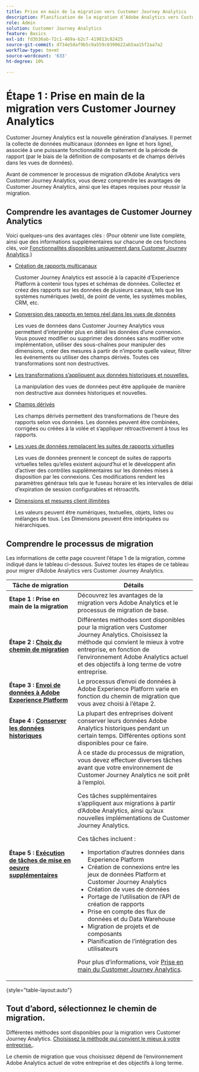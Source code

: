 ```yaml
---
title: Prise en main de la migration vers Customer Journey Analytics
description: Planification de la migration d’Adobe Analytics vers Customer Journey Analytics
role: Admin
solution: Customer Journey Analytics
feature: Basics
exl-id: fd3b36ab-72c1-469a-b2c7-419813c82425
source-git-commit: d734e5daf9b5c9a559c0390622ab5aa15f2aa7a2
workflow-type: tm+mt
source-wordcount: '633'
ht-degree: 10%

---
```


# Étape 1 : Prise en main de la migration vers Customer Journey Analytics

Customer Journey Analytics est la nouvelle génération d’analyses. Il permet la collecte de données multicanaux (données en ligne et hors ligne), associée à une puissante fonctionnalité de traitement de la période de rapport (par le biais de la définition de composants et de champs dérivés dans les vues de données).

Avant de commencer le processus de migration d’Adobe Analytics vers Customer Journey Analytics, vous devez comprendre les avantages de Customer Journey Analytics, ainsi que les étapes requises pour réussir la migration.

## Comprendre les avantages de Customer Journey Analytics

Voici quelques-uns des avantages clés : (Pour obtenir une liste complète, ainsi que des informations supplémentaires sur chacune de ces fonctions clés, voir [Fonctionnalités disponibles uniquement dans Customer Journey Analytics](/help/getting-started/aa-vs-cja/cja-aa.md#adobe-customer-journey-analytics-features-not-available-in-adobe-analytics).)

* [Création de rapports multicanaux](/help/getting-started/aa-to-cja-user.md#changes-to-data-architecture)

  Customer Journey Analytics est associé à la capacité d’Experience Platform à contenir tous types et schémas de données. Collectez et créez des rapports sur les données de plusieurs canaux, tels que les systèmes numériques (web), de point de vente, les systèmes mobiles, CRM, etc.

* [Conversion des rapports en temps réel dans les vues de données](/help/getting-started/aa-vs-cja/vrs-dataview-sandbox-adc.md#customer-journey-analytics-data-views)

  Les vues de données dans Customer Journey Analytics vous permettent d’interpréter plus en détail les données d’une connexion. Vous pouvez modifier ou supprimer des données sans modifier votre implémentation, utiliser des sous-chaînes pour manipuler des dimensions, créer des mesures à partir de n’importe quelle valeur, filtrer les événements ou utiliser des champs dérivés. Toutes ces transformations sont non destructives.

* [Les transformations s’appliquent aux données historiques et nouvelles.](/help/getting-started/aa-vs-cja/vrs-dataview-sandbox-adc.md)

  La manipulation des vues de données peut être appliquée de manière non destructive aux données historiques et nouvelles.

* [Champs dérivés](/help/data-views/derived-fields/derived-fields.md)

  Les champs dérivés permettent des transformations de l’heure des rapports selon vos données. Les données peuvent être combinées, corrigées ou créées à la volée et s’appliquer rétroactivement à tous les rapports.

* [Les vues de données remplacent les suites de rapports virtuelles](/help/getting-started/aa-to-cja-user.md#changes-to-the-concept-of-virtual-report-suites)

  Les vues de données prennent le concept de suites de rapports virtuelles telles qu’elles existent aujourd’hui et le développent afin d’activer des contrôles supplémentaires sur les données mises à disposition par les connexions. Ces modifications rendent les paramètres généraux tels que le fuseau horaire et les intervalles de délai d’expiration de session configurables et rétroactifs.

* [Dimensions et mesures client illimitées](/help/getting-started/aa-to-cja-user.md#changes-to-the-concept-of-evars-and-props)

  Les valeurs peuvent être numériques, textuelles, objets, listes ou mélanges de tous. Les Dimensions peuvent être imbriquées ou hiérarchiques.

## Comprendre le processus de migration

<!-- Include a graphic of the end-to-end process, as well as links to each step of the process -->
Les informations de cette page couvrent l’étape 1 de la migration, comme indiqué dans le tableau ci-dessous. Suivez toutes les étapes de ce tableau pour migrer d’Adobe Analytics vers Customer Journey Analytics.

| Tâche de migration | Détails |
|---------|----------|
| <span class="preview">**Etape 1 : Prise en main de la migration**</span> | <span class="preview">Découvrez les avantages de la migration vers Adobe Analytics et le processus de migration de base.</span> |
| **Étape 2 : [Choix du chemin de migration](/help/getting-started/cja-migration/cja-migration-path.md)** | Différentes méthodes sont disponibles pour la migration vers Customer Journey Analytics. Choisissez la méthode qui convient le mieux à votre entreprise, en fonction de l’environnement Adobe Analytics actuel et des objectifs à long terme de votre entreprise. |
| **Étape 3 : [Envoi de données à Adobe Experience Platform](/help/getting-started/cja-migration/cja-migration-send-to-platform.md)** | Le processus d’envoi de données à Adobe Experience Platform varie en fonction du chemin de migration que vous avez choisi à l’étape 2. |
| **Étape 4 : [Conserver les données historiques](/help/getting-started/cja-migration/cja-migration-historical-data.md)** | La plupart des entreprises doivent conserver leurs données Adobe Analytics historiques pendant un certain temps. Différentes options sont disponibles pour ce faire. |
| **Étape 5 : [Exécution de tâches de mise en oeuvre supplémentaires](/help/getting-started/cja-getting-started.md)** | À ce stade du processus de migration, vous devez effectuer diverses tâches avant que votre environnement de Customer Journey Analytics ne soit prêt à l’emploi.<p>Ces tâches supplémentaires s’appliquent aux migrations à partir d’Adobe Analytics, ainsi qu’aux nouvelles implémentations de Customer Journey Analytics.</p><p>Ces tâches incluent :</p><ul><li>Importation d’autres données dans Experience Platform</li><li>Création de connexions entre les jeux de données Platform et Customer Journey Analytics</li><li>Création de vues de données</li><li>Portage de l’utilisation de l’API de création de rapports</li><li>Prise en compte des flux de données et du Data Warehouse</li><li>Migration de projets et de composants</li><li>Planification de l’intégration des utilisateurs</li></ul> <p>Pour plus d’informations, voir [Prise en main du Customer Journey Analytics](/help/getting-started/cja-getting-started.md). |

{style="table-layout:auto"}

## Tout d’abord, sélectionnez le chemin de migration.

Différentes méthodes sont disponibles pour la migration vers Customer Journey Analytics. [Choisissez la méthode qui convient le mieux à votre entreprise.](/help/getting-started/cja-migration/cja-migration-path.md).

Le chemin de migration que vous choisissez dépend de l’environnement Adobe Analytics actuel de votre entreprise et des objectifs à long terme.
